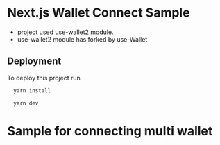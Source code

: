 # Next.js Wallet Connect Sample

 - project used use-wallet2 module.
 - use-wallet2 module has forked by use-Wallet

## Deployment

To deploy this project run

```bash
  yarn install
```

```bash
  yarn dev
```

# Sample for connecting multi wallet
